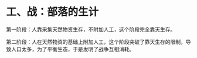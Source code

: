 # 工、战：部落的生计

第一阶段：人靠采集天然物资生存，不附加人工，这个阶段完全靠天生存。

第二阶段：人在天然物资的基础上附加人工，这个阶段突破了靠天生存的限制，导致人口太多，为了平衡生态，于是发明了战争互相消耗。
